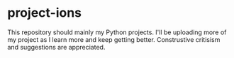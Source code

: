 # project-ions
This repository should mainly my Python projects. I'll be uploading more of my project as I learn more and keep getting better. Construstive critisism and suggestions are appreciated. 
